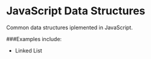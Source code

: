 JavaScript Data Structures
==========================
Common data structures iplemented in JavaScript.

###Examples include:
* Linked List
